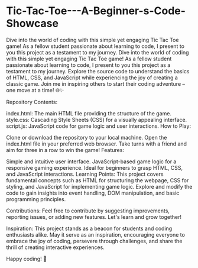 # Tic-Tac-Toe---A-Beginner-s-Code-Showcase
Dive into the world of coding with this simple yet engaging Tic Tac Toe game! As a fellow student passionate about learning to code, I present to you this project as a testament to my journey.
Dive into the world of coding with this simple yet engaging Tic Tac Toe game! As a fellow student passionate about learning to code, I present to you this project as a testament to my journey. Explore the source code to understand the basics of HTML, CSS, and JavaScript while experiencing the joy of creating a classic game. Join me in inspiring others to start their coding adventure – one move at a time! 🌐✨

Repository Contents:

index.html: The main HTML file providing the structure of the game.
style.css: Cascading Style Sheets (CSS) for a visually appealing interface.
script.js: JavaScript code for game logic and user interactions.
How to Play:

Clone or download the repository to your local machine.
Open the index.html file in your preferred web browser.
Take turns with a friend and aim for three in a row to win the game!
Features:

Simple and intuitive user interface.
JavaScript-based game logic for a responsive gaming experience.
Ideal for beginners to grasp HTML, CSS, and JavaScript interactions.
Learning Points:
This project covers fundamental concepts such as HTML for structuring the webpage, CSS for styling, and JavaScript for implementing game logic. Explore and modify the code to gain insights into event handling, DOM manipulation, and basic programming principles.

Contributions:
Feel free to contribute by suggesting improvements, reporting issues, or adding new features. Let's learn and grow together!

Inspiration:
This project stands as a beacon for students and coding enthusiasts alike. May it serve as an inspiration, encouraging everyone to embrace the joy of coding, persevere through challenges, and share the thrill of creating interactive experiences.

Happy coding! 🚀





